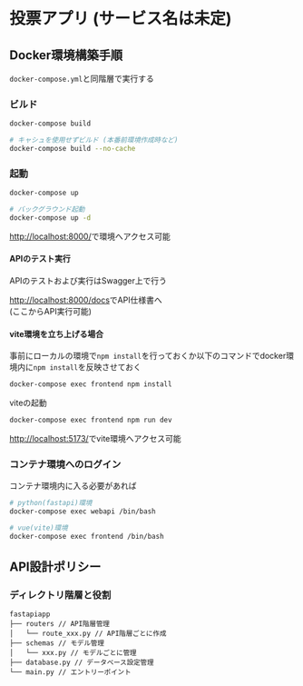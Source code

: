 # 投票アプリ (サービス名は未定)

## Docker環境構築手順

`docker-compose.yml`と同階層で実行する

### ビルド

```bash
docker-compose build

# キャシュを使用せずビルド (本番前環境作成時など)
docker-compose build --no-cache
```

### 起動

```bash
docker-compose up

# バックグラウンド起動
docker-compose up -d
```

[http://localhost:8000/](http://localhost:8000/)で環境へアクセス可能

#### APIのテスト実行
APIのテストおよび実行はSwagger上で行う

[http://localhost:8000/docs](http://localhost:8000/docs)でAPI仕様書へ  
(ここからAPI実行可能)

#### vite環境を立ち上げる場合

事前にローカルの環境で`npm install`を行っておくか以下のコマンドでdocker環境内に`npm install`を反映させておく

```bash
docker-compose exec frontend npm install
```

viteの起動

```bash
docker-compose exec frontend npm run dev
```

[http://localhost:5173/](http://localhost:5173/)でvite環境へアクセス可能


### コンテナ環境へのログイン

コンテナ環境内に入る必要があれば

```bash
# python(fastapi)環境
docker-compose exec webapi /bin/bash

# vue(vite)環境
docker-compose exec frontend /bin/bash

```

## API設計ポリシー

### ディレクトリ階層と役割

```text
fastapiapp
├── routers // API階層管理
│   └── route_xxx.py // API階層ごとに作成
├── schemas // モデル管理
│   └── xxx.py // モデルごとに管理
├── database.py // データベース設定管理
└── main.py // エントリーポイント
```